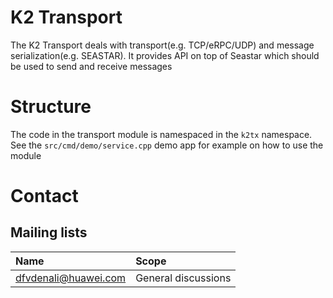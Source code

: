 <!--
    (C)opyright Futurewei Technologies Inc, 2019
-->
# K2 Transport
The K2 Transport deals with transport(e.g. TCP/eRPC/UDP) and message serialization(e.g. SEASTAR). It provides API on top of Seastar which should be used to send and receive messages


# Structure
The code in the transport module is namespaced in the `k2tx` namespace. See the `src/cmd/demo/service.cpp` demo app for example on how to use the module

# Contact

## Mailing lists

| Name                                                                          | Scope                           |
|:------------------------------------------------------------------------------|:--------------------------------|
| [dfvdenali@huawei.com](mailto:dfvdenali@huawei.com)                           | General discussions             |
